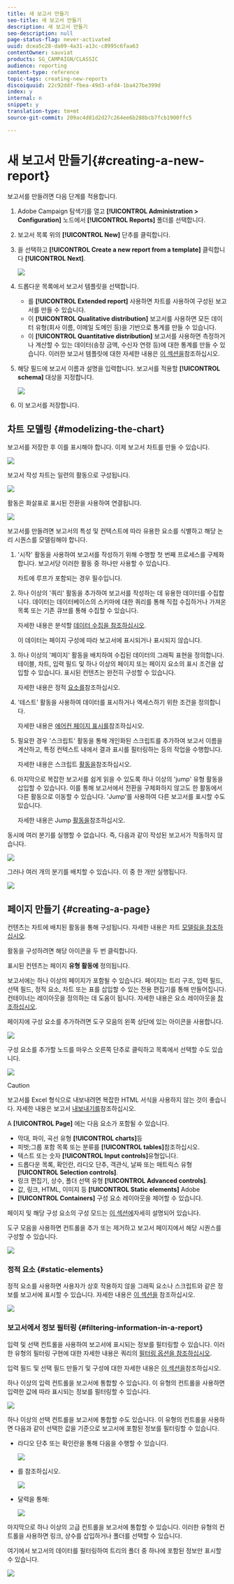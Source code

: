 ```yaml
---
title: 새 보고서 만들기
seo-title: 새 보고서 만들기
description: 새 보고서 만들기
seo-description: null
page-status-flag: never-activated
uuid: dcea5c28-da09-4a31-a13c-c8995c6faa63
contentOwner: sauviat
products: SG_CAMPAIGN/CLASSIC
audience: reporting
content-type: reference
topic-tags: creating-new-reports
discoiquuid: 22c92ddf-fbea-49d3-afd4-1ba427be399d
index: y
internal: n
snippet: y
translation-type: tm+mt
source-git-commit: 209ac4d81d2d27c264ee6b288bcb7fcb1900ffc5

---
```



# 새 보고서 만들기{#creating-a-new-report}

보고서를 만들려면 다음 단계를 적용합니다.

1. Adobe Campaign 탐색기를 열고 **[!UICONTROL Administration > Configuration]** 노드에서 **[!UICONTROL Reports]** 폴더를 선택합니다.
1. 보고서 목록 위의 **[!UICONTROL New]** 단추를 클릭합니다.
1. 을 선택하고 **[!UICONTROL Create a new report from a template]** 클릭합니다 **[!UICONTROL Next]**.

   ![](assets/s_ncs_advuser_report_wizard_new_01.png)

1. 드롭다운 목록에서 보고서 템플릿을 선택합니다.

   * 를 **[!UICONTROL Extended report]** 사용하면 차트를 사용하여 구성된 보고서를 만들 수 있습니다.
   * 이 **[!UICONTROL Qualitative distribution]** 보고서를 사용하면 모든 데이터 유형(회사 이름, 이메일 도메인 등)을 기반으로 통계를 만들 수 있습니다.
   * 이 **[!UICONTROL Quantitative distribution]** 보고서를 사용하면 측정하거나 계산할 수 있는 데이터(송장 금액, 수신자 연령 등)에 대한 통계를 만들 수 있습니다.
   이러한 보고서 템플릿에 대한 자세한 내용은 [이 섹션을](../../reporting/using/about-descriptive-analysis.md)참조하십시오.

1. 해당 필드에 보고서 이름과 설명을 입력합니다. 보고서를 적용할 **[!UICONTROL schema]** 대상을 지정합니다.

   ![](assets/s_ncs_advuser_report_wizard_020.png)

1. 이 보고서를 저장합니다.

## 차트 모델링 {#modelizing-the-chart}

보고서를 저장한 후 이를 표시해야 합니다. 이제 보고서 차트를 만들 수 있습니다.

![](assets/s_ncs_user_report_wizard_021.png)

보고서 작성 차트는 일련의 활동으로 구성됩니다.

![](assets/s_ncs_advuser_report_wizard_031.png)

활동은 화살표로 표시된 전환을 사용하여 연결됩니다.

![](assets/s_ncs_advuser_report_wizard_032.png)

보고서를 만들려면 보고서의 특성 및 컨텍스트에 따라 유용한 요소를 식별하고 해당 논리 시퀀스를 모델링해야 합니다.

1. &#39;시작&#39; 활동을 사용하여 보고서를 작성하기 위해 수행할 첫 번째 프로세스를 구체화합니다. 보고서당 이러한 활동 중 하나만 사용할 수 있습니다.

   차트에 루프가 포함되는 경우 필수입니다.

1. 하나 이상의 &#39;쿼리&#39; 활동을 추가하여 보고서를 작성하는 데 유용한 데이터를 수집합니다. 데이터는 데이터베이스의 스키마에 대한 쿼리를 통해 직접 수집하거나 가져온 목록 또는 기존 큐브를 통해 수집할 수 있습니다.

   자세한 내용은 분석할 [데이터 수집을 참조하십시오](../../reporting/using/collecting-data-to-analyze.md).

   이 데이터는 페이지 구성에 따라 보고서에 표시되거나 표시되지 않습니다.

1. 하나 이상의 &#39;페이지&#39; 활동을 배치하여 수집된 데이터의 그래픽 표현을 정의합니다. 테이블, 차트, 입력 필드 및 하나 이상의 페이지 또는 페이지 요소의 표시 조건을 삽입할 수 있습니다. 표시된 컨텐츠는 완전히 구성할 수 있습니다.

   자세한 내용은 정적 [요소를](#static-elements)참조하십시오.

1. &#39;테스트&#39; 활동을 사용하여 데이터를 표시하거나 액세스하기 위한 조건을 정의합니다.

   자세한 내용은 [에어컨 페이지 표시를](../../reporting/using/defining-a-conditional-content.md#conditioning-page-display)참조하십시오.

1. 필요한 경우 &#39;스크립트&#39; 활동을 통해 개인화된 스크립트를 추가하여 보고서 이름을 계산하고, 특정 컨텍스트 내에서 결과 표시를 필터링하는 등의 작업을 수행합니다.

   자세한 내용은 스크립트 [활동을](../../reporting/using/advanced-functionalities.md#script-activity)참조하십시오.

1. 마지막으로 복잡한 보고서를 쉽게 읽을 수 있도록 하나 이상의 &#39;jump&#39; 유형 활동을 삽입할 수 있습니다. 이를 통해 보고서에서 전환을 구체화하지 않고도 한 활동에서 다른 활동으로 이동할 수 있습니다. &#39;Jump&#39;를 사용하여 다른 보고서를 표시할 수도 있습니다.

   자세한 내용은 Jump [활동을](../../reporting/using/advanced-functionalities.md#jump-activity)참조하십시오.

동시에 여러 분기를 실행할 수 없습니다. 즉, 다음과 같이 작성된 보고서가 작동하지 않습니다.

![](assets/reporting_graph_sample_ko.png)

그러나 여러 개의 분기를 배치할 수 있습니다. 이 중 한 개만 실행됩니다.

![](assets/reporting_graph_sample_ok.png)

## 페이지 만들기 {#creating-a-page}

컨텐츠는 차트에 배치된 활동을 통해 구성됩니다. 자세한 내용은 차트 [모델링을 참조하십시오](#modelizing-the-chart).

활동을 구성하려면 해당 아이콘을 두 번 클릭합니다.

표시된 컨텐츠는 페이지 **유형 활동에** 정의됩니다.

보고서에는 하나 이상의 페이지가 포함될 수 있습니다. 페이지는 트리 구조, 입력 필드, 선택 필드, 정적 요소, 차트 또는 표를 삽입할 수 있는 전용 편집기를 통해 만들어집니다. 컨테이너는 레이아웃을 정의하는 데 도움이 됩니다. 자세한 내용은 요소 레이아웃을 [참조하십시오](../../reporting/using/element-layout.md).

페이지에 구성 요소를 추가하려면 도구 모음의 왼쪽 상단에 있는 아이콘을 사용합니다.

![](assets/reporting_add_component_in_page.png)

구성 요소를 추가할 노드를 마우스 오른쪽 단추로 클릭하고 목록에서 선택할 수도 있습니다.

![](assets/s_ncs_advuser_report_wizard_09.png)

>[!CAUTION]
>
>보고서를 Excel 형식으로 내보내려면 복잡한 HTML 서식을 사용하지 않는 것이 좋습니다. 자세한 내용은 보고서 [내보내기를](../../reporting/using/actions-on-reports.md#exporting-a-report)참조하십시오.

A **[!UICONTROL Page]** 에는 다음 요소가 포함될 수 있습니다.

* 막대, 파이, 곡선 유형 **[!UICONTROL charts]**&#x200B;등
* 피벗;그룹 포함 목록 또는 분류를 **[!UICONTROL tables]**&#x200B;참조하십시오.
* 텍스트 또는 숫자 **[!UICONTROL Input controls]**&#x200B;유형입니다.
* 드롭다운 목록, 확인란, 라디오 단추, 객관식, 날짜 또는 매트릭스 유형 **[!UICONTROL Selection controls]**.
* 링크 편집기, 상수, 폴더 선택 유형 **[!UICONTROL Advanced controls]**.
* 값, 링크, HTML, 이미지 등 **[!UICONTROL Static elements]** Adobe
* **[!UICONTROL Containers]** 구성 요소 레이아웃을 제어할 수 있습니다.

페이지 및 해당 구성 요소의 구성 모드는 [이 섹션에](../../web/using/about-web-forms.md)자세히 설명되어 있습니다.

도구 모음을 사용하면 컨트롤을 추가 또는 제거하고 보고서 페이지에서 해당 시퀀스를 구성할 수 있습니다.

![](assets/s_ncs_advuser_report_wizard_08.png)

### 정적 요소 {#static-elements}

정적 요소를 사용하면 사용자가 상호 작용하지 않을 그래픽 요소나 스크립트와 같은 정보를 보고서에 표시할 수 있습니다. 자세한 내용은 [이 섹션을](../../web/using/static-elements-in-a-web-form.md#inserting-html-content) 참조하십시오.

![](assets/s_advuser_report_page_activity_03.png)

### 보고서에서 정보 필터링 {#filtering-information-in-a-report}

입력 및 선택 컨트롤을 사용하여 보고서에 표시되는 정보를 필터링할 수 있습니다. 이러한 유형의 필터링 구현에 대한 자세한 내용은 쿼리의 [필터링 옵션을 참조하십시오](../../reporting/using/collecting-data-to-analyze.md#filtering-options-in-the-queries).

입력 필드 및 선택 필드 만들기 및 구성에 대한 자세한 내용은 [이 섹션을](../../web/using/about-web-forms.md)참조하십시오.

하나 이상의 입력 컨트롤을 보고서에 통합할 수 있습니다. 이 유형의 컨트롤을 사용하면 입력한 값에 따라 표시되는 정보를 필터링할 수 있습니다.

![](assets/reporting_control_text.png)

하나 이상의 선택 컨트롤을 보고서에 통합할 수도 있습니다. 이 유형의 컨트롤을 사용하면 다음과 같이 선택한 값을 기준으로 보고서에 포함된 정보를 필터링할 수 있습니다.

* 라디오 단추 또는 확인란을 통해 다음을 수행할 수 있습니다.

   ![](assets/reporting_radio_buttons.png)

* 를 참조하십시오.

   ![](assets/reporting_control_list.png)

* 달력을 통해:

   ![](assets/reporting_control_date.png)

마지막으로 하나 이상의 고급 컨트롤을 보고서에 통합할 수 있습니다. 이러한 유형의 컨트롤을 사용하면 링크, 상수를 삽입하거나 폴더를 선택할 수 있습니다.

여기에서 보고서의 데이터를 필터링하여 트리의 폴더 중 하나에 포함된 정보만 표시할 수 있습니다.

![](assets/reporting_control_folder.png)

